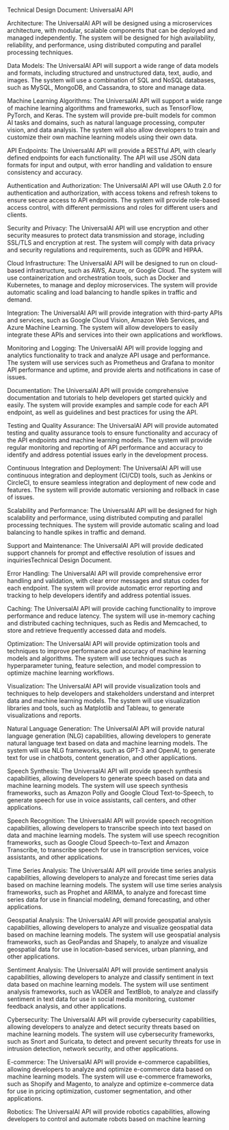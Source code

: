 Technical Design Document: UniversalAI API

Architecture:
The UniversalAI API will be designed using a microservices architecture, with modular, scalable components that can be deployed and managed independently. The system will be designed for high availability, reliability, and performance, using distributed computing and parallel processing techniques.

Data Models:
The UniversalAI API will support a wide range of data models and formats, including structured and unstructured data, text, audio, and images. The system will use a combination of SQL and NoSQL databases, such as MySQL, MongoDB, and Cassandra, to store and manage data.

Machine Learning Algorithms:
The UniversalAI API will support a wide range of machine learning algorithms and frameworks, such as TensorFlow, PyTorch, and Keras. The system will provide pre-built models for common AI tasks and domains, such as natural language processing, computer vision, and data analysis. The system will also allow developers to train and customize their own machine learning models using their own data.

API Endpoints:
The UniversalAI API will provide a RESTful API, with clearly defined endpoints for each functionality. The API will use JSON data formats for input and output, with error handling and validation to ensure consistency and accuracy.

Authentication and Authorization:
The UniversalAI API will use OAuth 2.0 for authentication and authorization, with access tokens and refresh tokens to ensure secure access to API endpoints. The system will provide role-based access control, with different permissions and roles for different users and clients.

Security and Privacy:
The UniversalAI API will use encryption and other security measures to protect data transmission and storage, including SSL/TLS and encryption at rest. The system will comply with data privacy and security regulations and requirements, such as GDPR and HIPAA.

Cloud Infrastructure:
The UniversalAI API will be designed to run on cloud-based infrastructure, such as AWS, Azure, or Google Cloud. The system will use containerization and orchestration tools, such as Docker and Kubernetes, to manage and deploy microservices. The system will provide automatic scaling and load balancing to handle spikes in traffic and demand.

Integration:
The UniversalAI API will provide integration with third-party APIs and services, such as Google Cloud Vision, Amazon Web Services, and Azure Machine Learning. The system will allow developers to easily integrate these APIs and services into their own applications and workflows.

Monitoring and Logging:
The UniversalAI API will provide logging and analytics functionality to track and analyze API usage and performance. The system will use services such as Prometheus and Grafana to monitor API performance and uptime, and provide alerts and notifications in case of issues.

Documentation:
The UniversalAI API will provide comprehensive documentation and tutorials to help developers get started quickly and easily. The system will provide examples and sample code for each API endpoint, as well as guidelines and best practices for using the API.

Testing and Quality Assurance:
The UniversalAI API will provide automated testing and quality assurance tools to ensure functionality and accuracy of the API endpoints and machine learning models. The system will provide regular monitoring and reporting of API performance and accuracy to identify and address potential issues early in the development process.

Continuous Integration and Deployment:
The UniversalAI API will use continuous integration and deployment (CI/CD) tools, such as Jenkins or CircleCI, to ensure seamless integration and deployment of new code and features. The system will provide automatic versioning and rollback in case of issues.

Scalability and Performance:
The UniversalAI API will be designed for high scalability and performance, using distributed computing and parallel processing techniques. The system will provide automatic scaling and load balancing to handle spikes in traffic and demand.

Support and Maintenance:
The UniversalAI API will provide dedicated support channels for prompt and effective resolution of issues and inquiriesTechnical Design Document.

Error Handling:
The UniversalAI API will provide comprehensive error handling and validation, with clear error messages and status codes for each endpoint. The system will provide automatic error reporting and tracking to help developers identify and address potential issues.

Caching:
The UniversalAI API will provide caching functionality to improve performance and reduce latency. The system will use in-memory caching and distributed caching techniques, such as Redis and Memcached, to store and retrieve frequently accessed data and models.

Optimization:
The UniversalAI API will provide optimization tools and techniques to improve performance and accuracy of machine learning models and algorithms. The system will use techniques such as hyperparameter tuning, feature selection, and model compression to optimize machine learning workflows.

Visualization:
The UniversalAI API will provide visualization tools and techniques to help developers and stakeholders understand and interpret data and machine learning models. The system will use visualization libraries and tools, such as Matplotlib and Tableau, to generate visualizations and reports.

Natural Language Generation:
The UniversalAI API will provide natural language generation (NLG) capabilities, allowing developers to generate natural language text based on data and machine learning models. The system will use NLG frameworks, such as GPT-3 and OpenAI, to generate text for use in chatbots, content generation, and other applications.

Speech Synthesis:
The UniversalAI API will provide speech synthesis capabilities, allowing developers to generate speech based on data and machine learning models. The system will use speech synthesis frameworks, such as Amazon Polly and Google Cloud Text-to-Speech, to generate speech for use in voice assistants, call centers, and other applications.

Speech Recognition:
The UniversalAI API will provide speech recognition capabilities, allowing developers to transcribe speech into text based on data and machine learning models. The system will use speech recognition frameworks, such as Google Cloud Speech-to-Text and Amazon Transcribe, to transcribe speech for use in transcription services, voice assistants, and other applications.

Time Series Analysis:
The UniversalAI API will provide time series analysis capabilities, allowing developers to analyze and forecast time series data based on machine learning models. The system will use time series analysis frameworks, such as Prophet and ARIMA, to analyze and forecast time series data for use in financial modeling, demand forecasting, and other applications.

Geospatial Analysis:
The UniversalAI API will provide geospatial analysis capabilities, allowing developers to analyze and visualize geospatial data based on machine learning models. The system will use geospatial analysis frameworks, such as GeoPandas and Shapely, to analyze and visualize geospatial data for use in location-based services, urban planning, and other applications.

Sentiment Analysis:
The UniversalAI API will provide sentiment analysis capabilities, allowing developers to analyze and classify sentiment in text data based on machine learning models. The system will use sentiment analysis frameworks, such as VADER and TextBlob, to analyze and classify sentiment in text data for use in social media monitoring, customer feedback analysis, and other applications.

Cybersecurity:
The UniversalAI API will provide cybersecurity capabilities, allowing developers to analyze and detect security threats based on machine learning models. The system will use cybersecurity frameworks, such as Snort and Suricata, to detect and prevent security threats for use in intrusion detection, network security, and other applications.

E-commerce:
The UniversalAI API will provide e-commerce capabilities, allowing developers to analyze and optimize e-commerce data based on machine learning models. The system will use e-commerce frameworks, such as Shopify and Magento, to analyze and optimize e-commerce data for use in pricing optimization, customer segmentation, and other applications.

Robotics:
The UniversalAI API will provide robotics capabilities, allowing developers to control and automate robots based on machine learning
